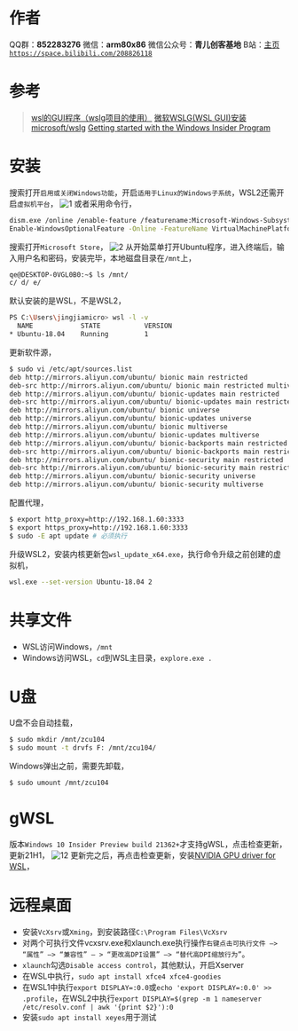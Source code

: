 ﻿# 作者
QQ群：**852283276**
微信：**arm80x86**
微信公众号：**青儿创客基地**
B站：[主页 `https://space.bilibili.com/208826118`](https://space.bilibili.com/208826118)

# 参考
> [wsl的GUI程序（wslg项目的使用）](https://www.bilibili.com/read/cv11041040)
> [微软WSLG(WSL GUI)安装](https://blog.csdn.net/weixin_43860494/article/details/116118008)
> [microsoft/wslg](https://github.com/microsoft/wslg)
> [Getting started with the Windows Insider Program](https://insider.windows.com/en-us/getting-started#flight)

# 安装
搜索打开`启用或关闭Windows功能`，开启`适用于Linux的Windows子系统`，WSL2还需开启`虚拟机平台`，
![1](https://img-blog.csdnimg.cn/2021071910270655.PNG?x-oss-process=image/watermark,type_ZmFuZ3poZW5naGVpdGk,shadow_10,text_aHR0cHM6Ly9ibG9nLmNzZG4ubmV0L1podV9aaHVfMjAwOQ==,size_16,color_FFFFFF,t_70)
或者采用命令行，
```bash
dism.exe /online /enable-feature /featurename:Microsoft-Windows-Subsystem-Linux /all /norestart
Enable-WindowsOptionalFeature -Online -FeatureName VirtualMachinePlatform
```
搜索打开`Microsoft Store`，
![2](https://img-blog.csdnimg.cn/20210719090331468.png?x-oss-process=image/watermark,type_ZmFuZ3poZW5naGVpdGk,shadow_10,text_aHR0cHM6Ly9ibG9nLmNzZG4ubmV0L1podV9aaHVfMjAwOQ==,size_16,color_FFFFFF,t_70)
从开始菜单打开Ubuntu程序，进入终端后，输入用户名和密码，安装完毕，本地磁盘目录在`/mnt`上，
```bash
qe@DESKTOP-0VGL0B0:~$ ls /mnt/
c/ d/ e/
```
默认安装的是WSL，不是WSL2，
```bash
PS C:\Users\jingjiamicro> wsl -l -v
  NAME            STATE           VERSION
* Ubuntu-18.04    Running         1
```
更新软件源，
```bash
$ sudo vi /etc/apt/sources.list
deb http://mirrors.aliyun.com/ubuntu/ bionic main restricted
deb-src http://mirrors.aliyun.com/ubuntu/ bionic main restricted multiverse universe
deb http://mirrors.aliyun.com/ubuntu/ bionic-updates main restricted
deb-src http://mirrors.aliyun.com/ubuntu/ bionic-updates main restricted multiverse universe
deb http://mirrors.aliyun.com/ubuntu/ bionic universe
deb http://mirrors.aliyun.com/ubuntu/ bionic-updates universe
deb http://mirrors.aliyun.com/ubuntu/ bionic multiverse
deb http://mirrors.aliyun.com/ubuntu/ bionic-updates multiverse
deb http://mirrors.aliyun.com/ubuntu/ bionic-backports main restricted universe multiverse
deb-src http://mirrors.aliyun.com/ubuntu/ bionic-backports main restricted universe multiverse
deb http://mirrors.aliyun.com/ubuntu/ bionic-security main restricted
deb-src http://mirrors.aliyun.com/ubuntu/ bionic-security main restricted multiverse universe
deb http://mirrors.aliyun.com/ubuntu/ bionic-security universe
deb http://mirrors.aliyun.com/ubuntu/ bionic-security multiverse
```
配置代理，
```bash
$ export http_proxy=http://192.168.1.60:3333
$ export https_proxy=http://192.168.1.60:3333
$ sudo -E apt update # 必须执行
```
升级WSL2，安装内核更新包`wsl_update_x64.exe`，执行命令升级之前创建的虚拟机，
```bash
wsl.exe --set-version Ubuntu-18.04 2
```

# 共享文件
- WSL访问Windows，`/mnt`
- Windows访问WSL，`cd`到WSL主目录，`explore.exe .`

# U盘
U盘不会自动挂载，
```bash
$ sudo mkdir /mnt/zcu104
$ sudo mount -t drvfs F: /mnt/zcu104/
```
Windows弹出之前，需要先卸载，
```bash
$ sudo umount /mnt/zcu104
```

# gWSL
版本`Windows 10 Insider Preview build 21362+`才支持gWSL，点击检查更新，更新21H1，
![12](https://img-blog.csdnimg.cn/92816655ac7146b1bafcff0981896674.png?x-oss-process=image/watermark,type_ZmFuZ3poZW5naGVpdGk,shadow_10,text_aHR0cHM6Ly9ibG9nLmNzZG4ubmV0L1podV9aaHVfMjAwOQ==,size_16,color_FFFFFF,t_70)
更新完之后，再点击检查更新，安装[NVIDIA GPU driver for WSL](https://developer.nvidia.com/cuda/wsl)，

# 远程桌面
- 安装`VcXsrv`或`Xming`，到安装路径`C:\Program Files\VcXsrv`
- 对两个可执行文件vcxsrv.exe和xlaunch.exe执行操作`右键点击可执行文件 –> “属性” –> “兼容性” – > “更改高DPI设置” –> “替代高DPI缩放行为”`。
- `xlaunch`勾选`Disable access control`，其他默认，开启Xserver
- 在WSL中执行，`sudo apt install xfce4 xfce4-goodies`
- 在WSL1中执行`export DISPLAY=:0.0`或`echo 'export DISPLAY=:0.0' >> .profile`，在WSL2中执行`export DISPLAY=$(grep -m 1 nameserver /etc/resolv.conf | awk '{print $2}'):0`
- 安装`sudo apt install xeyes`用于测试

